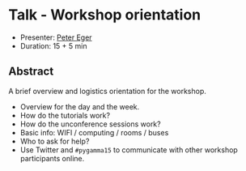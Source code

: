# Talk - Workshop orientation

* Presenter: [Peter Eger](https://github.com/peger089)
* Duration: 15 + 5 min

## Abstract

A brief overview and logistics orientation for the workshop.

* Overview for the day and the week.
* How do the tutorials work?
* How do the unconference sessions work?
* Basic info: WIFI / computing / rooms / buses
* Who to ask for help?
* Use Twitter and `#pygamma15` to communicate with other workshop participants online.

